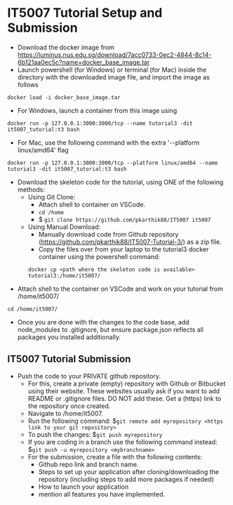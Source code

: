 # IT5007 Tutorial Setup and Submission

* Download the docker image from https://luminus.nus.edu.sg/download/7acc0733-0ec2-4844-8c14-6b121aa0ec5c?name=docker_base_image.tar
* Launch powershell (for Windows) or terminal (for Mac) inside the directory with the downloaded image file, and import the image as follows
```
docker load -i docker_base_image.tar
```
* For Windows, launch a container from this image using
```
docker run -p 127.0.0.1:3000:3000/tcp --name tutorial3 -dit it5007_tutorial:t3 bash
```
* For Mac, use the following command with the extra '--platform linux/amd64' flag
```
docker run -p 127.0.0.1:3000:3000/tcp --platform linux/amd64 --name tutorial3 -dit it5007_tutorial:t3 bash
```
* Download the skeleton code for the tutorial, using ONE of the following methods:
  * Using Git Clone: 
    - Attach shell to container on VSCode.
    - ```cd /home```
    - $ ```git clone https://github.com/pkarthik88/IT5007 it5007```
  * Using Manual Download:
    * Manually download code from Github repository (https://github.com/pkarthik88/IT5007-Tutorial-3/) as a zip file. 
    * Copy the files over from your laptop to the tutorial3 docker container using the powershell command: 
    ```
    docker cp <path where the skeleton code is available> tutorial3:/home/it5007/
    ```
* Attach shell to the container on VSCode and work on your tutorial from /home/it5007/
```
cd /home/it5007/
```
* Once you are done with the changes to the code base, add node_modules to .gitignore, but ensure package.json reflects all packages you installed additionally.

## IT5007 Tutorial Submission
* Push the code to your PRIVATE github repository.
  * For this, create a private (empty) repository with Github or Bitbucket using their website. These websites usually ask if you want to add README or .gitignore files. DO NOT add these. Get a (https) link to the repository once created.
  * Navigate to /home/it5007. 
  * Run the following command: $```git remote add myrepository <https link to your git repository>```
  * To push the changes: $```git push myrepository```
  * If you are coding in a branch use the following command instead: $```git push -u myrepository <mybranchname>```
  * For the submission, create a file with the following contents:
    - Github repo link and branch name.
    - Steps to set up your application after cloning/downloading the repository (including steps to add more packages if needed)
    - How to launch your application
    - mention all features you have implemented.
